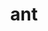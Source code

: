 ---
title: "ant"
layout: cache
categories: [package, develop]
meta: {"compilers": ["cce@=18.0.0", "gcc@=10.3.0", "gcc@=11.4.0", "gcc@=9.4.0", "oneapi@=2024.2.1"], "num_specs": 8, "num_specs_by_stack": {"e4s": 1, "e4s-cray-rhel": 1, "e4s-cray-sles": 1, "e4s-neoverse-v2": 1, "e4s-neoverse_v1": 2, "e4s-oneapi": 1, "e4s-power": 1, "root": 8}, "oss": ["rhel8", "sle_hpc15", "ubuntu20.04", "ubuntu22.04"], "platforms": ["linux"], "stacks": ["e4s", "e4s-cray-rhel", "e4s-cray-sles", "e4s-neoverse-v2", "e4s-neoverse_v1", "e4s-oneapi", "e4s-power", "root"], "targets": ["neoverse_v1", "neoverse_v2", "ppc64le", "x86_64_v3", "x86_64_v4"], "versions": ["1.10.14"]}
spec_details: [{"compiler": "gcc@=11.4.0", "hash": "3mr7mptpg44fc3f6vtasctnaln4ig5lx", "os": "ubuntu22.04", "platform": "linux", "size": "-", "stacks": ["e4s-neoverse-v2", "root"], "tarball": "https://binaries.spack.io/develop/build_cache/linux-ubuntu22.04-neoverse_v2/gcc-11.4.0/ant-1.10.14/linux-ubuntu22.04-neoverse_v2-gcc-11.4.0-ant-1.10.14-3mr7mptpg44fc3f6vtasctnaln4ig5lx.spack", "target": "neoverse_v2", "variants": ["build_system=generic"], "versions": ["1.10.14"]}, {"compiler": "gcc@=11.4.0", "hash": "5ulhs3uxrd4zkm5or3uofrmgo5k3gsds", "os": "ubuntu22.04", "platform": "linux", "size": "-", "stacks": ["e4s-neoverse_v1", "root"], "tarball": "https://binaries.spack.io/develop/build_cache/linux-ubuntu22.04-neoverse_v1/gcc-11.4.0/ant-1.10.14/linux-ubuntu22.04-neoverse_v1-gcc-11.4.0-ant-1.10.14-5ulhs3uxrd4zkm5or3uofrmgo5k3gsds.spack", "target": "neoverse_v1", "variants": ["build_system=generic"], "versions": ["1.10.14"]}, {"compiler": "gcc@=9.4.0", "hash": "6pllqnkbmaxczgehhnib5nzahmosbxo7", "os": "ubuntu20.04", "platform": "linux", "size": "-", "stacks": ["e4s-power", "root"], "tarball": "https://binaries.spack.io/develop/build_cache/linux-ubuntu20.04-ppc64le/gcc-9.4.0/ant-1.10.14/linux-ubuntu20.04-ppc64le-gcc-9.4.0-ant-1.10.14-6pllqnkbmaxczgehhnib5nzahmosbxo7.spack", "target": "ppc64le", "variants": ["build_system=generic"], "versions": ["1.10.14"]}, {"compiler": "gcc@=11.4.0", "hash": "czjccajy6pnvpgpguw7giickfsjusbss", "os": "ubuntu22.04", "platform": "linux", "size": "-", "stacks": ["e4s", "root"], "tarball": "https://binaries.spack.io/develop/build_cache/linux-ubuntu22.04-x86_64_v3/gcc-11.4.0/ant-1.10.14/linux-ubuntu22.04-x86_64_v3-gcc-11.4.0-ant-1.10.14-czjccajy6pnvpgpguw7giickfsjusbss.spack", "target": "x86_64_v3", "variants": ["build_system=generic"], "versions": ["1.10.14"]}, {"compiler": "gcc@=10.3.0", "hash": "r6r7fphz53oae7ljpplcpwuicc4r7lvv", "os": "sle_hpc15", "platform": "linux", "size": "-", "stacks": ["e4s-cray-sles", "root"], "tarball": "https://binaries.spack.io/develop/build_cache/linux-sle_hpc15-x86_64_v4/gcc-10.3.0/ant-1.10.14/linux-sle_hpc15-x86_64_v4-gcc-10.3.0-ant-1.10.14-r6r7fphz53oae7ljpplcpwuicc4r7lvv.spack", "target": "x86_64_v4", "variants": ["build_system=generic"], "versions": ["1.10.14"]}, {"compiler": "gcc@=11.4.0", "hash": "uoytlf5tvzzaguhse7ybnw2yltu64b6w", "os": "ubuntu22.04", "platform": "linux", "size": "-", "stacks": ["e4s-neoverse_v1", "root"], "tarball": "https://binaries.spack.io/develop/build_cache/linux-ubuntu22.04-neoverse_v1/gcc-11.4.0/ant-1.10.14/linux-ubuntu22.04-neoverse_v1-gcc-11.4.0-ant-1.10.14-uoytlf5tvzzaguhse7ybnw2yltu64b6w.spack", "target": "neoverse_v1", "variants": ["build_system=generic"], "versions": ["1.10.14"]}, {"compiler": "oneapi@=2024.2.1", "hash": "whcojon2cqnqlcqfez4sva3wydzvzq25", "os": "ubuntu22.04", "platform": "linux", "size": "-", "stacks": ["e4s-oneapi", "root"], "tarball": "https://binaries.spack.io/develop/build_cache/linux-ubuntu22.04-x86_64_v3/oneapi-2024.2.1/ant-1.10.14/linux-ubuntu22.04-x86_64_v3-oneapi-2024.2.1-ant-1.10.14-whcojon2cqnqlcqfez4sva3wydzvzq25.spack", "target": "x86_64_v3", "variants": ["build_system=generic"], "versions": ["1.10.14"]}, {"compiler": "cce@=18.0.0", "hash": "xrrpeu6vnzcvy5cwqknfgq43dhjpzwws", "os": "rhel8", "platform": "linux", "size": "-", "stacks": ["e4s-cray-rhel", "root"], "tarball": "https://binaries.spack.io/develop/build_cache/linux-rhel8-x86_64_v3/cce-18.0.0/ant-1.10.14/linux-rhel8-x86_64_v3-cce-18.0.0-ant-1.10.14-xrrpeu6vnzcvy5cwqknfgq43dhjpzwws.spack", "target": "x86_64_v3", "variants": ["build_system=generic"], "versions": ["1.10.14"]}]
---